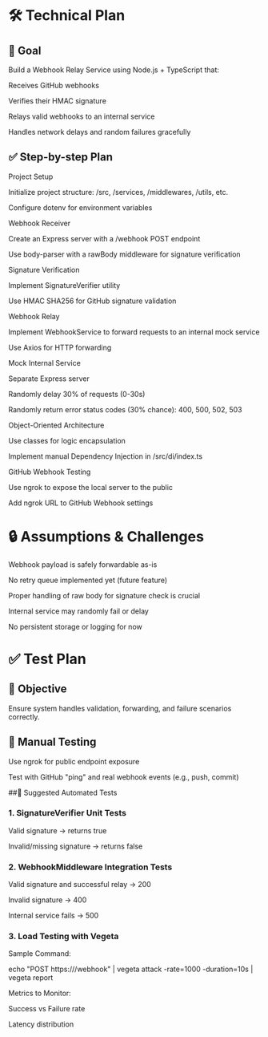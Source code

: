 # 🛠️ Technical Plan

## 🎯 Goal

Build a Webhook Relay Service using Node.js + TypeScript that:

Receives GitHub webhooks

Verifies their HMAC signature

Relays valid webhooks to an internal service

Handles network delays and random failures gracefully

## ✅ Step-by-step Plan

Project Setup

Initialize project structure: /src, /services, /middlewares, /utils, etc.

Configure dotenv for environment variables

Webhook Receiver

Create an Express server with a /webhook POST endpoint

Use body-parser with a rawBody middleware for signature verification

Signature Verification

Implement SignatureVerifier utility

Use HMAC SHA256 for GitHub signature validation

Webhook Relay

Implement WebhookService to forward requests to an internal mock service

Use Axios for HTTP forwarding

Mock Internal Service

Separate Express server

Randomly delay 30% of requests (0-30s)

Randomly return error status codes (30% chance): 400, 500, 502, 503

Object-Oriented Architecture

Use classes for logic encapsulation

Implement manual Dependency Injection in /src/di/index.ts

GitHub Webhook Testing

Use ngrok to expose the local server to the public

Add ngrok URL to GitHub Webhook settings

# 🔒 Assumptions & Challenges

Webhook payload is safely forwardable as-is

No retry queue implemented yet (future feature)

Proper handling of raw body for signature check is crucial

Internal service may randomly fail or delay

No persistent storage or logging for now

# ✅ Test Plan

## 🎯 Objective

Ensure system handles validation, forwarding, and failure scenarios correctly.

## 🧪 Manual Testing

Use ngrok for public endpoint exposure

Test with GitHub "ping" and real webhook events (e.g., push, commit)

##🧰 Suggested Automated Tests

### 1. SignatureVerifier Unit Tests

Valid signature → returns true

Invalid/missing signature → returns false

### 2. WebhookMiddleware Integration Tests

Valid signature and successful relay → 200

Invalid signature → 400

Internal service fails → 500

### 3. Load Testing with Vegeta

Sample Command:

echo "POST https://<ngrok-url>/webhook" | vegeta attack -rate=1000 -duration=10s | vegeta report

Metrics to Monitor:

Success vs Failure rate

Latency distribution